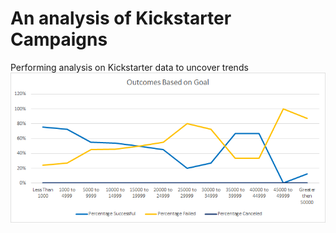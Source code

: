 # An analysis of Kickstarter Campaigns
Performing analysis on Kickstarter data to uncover trends
![Outcomes](https://github.com/shaystks/kickstarter-analysis/blob/main/Outcomes_vs_Goals.png)



